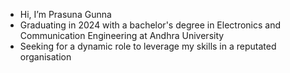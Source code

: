 -  Hi, I’m Prasuna Gunna
-  Graduating in 2024 with a bachelor's degree in Electronics and Communication Engineering at Andhra University
-  Seeking for a dynamic role to leverage my skills in a reputated organisation

<!---
PrasunaGunna/PrasunaGunna is a ✨ special ✨ repository because its `README.md` (this file) appears on your GitHub profile.
You can click the Preview link to take a look at your changes.
--->

